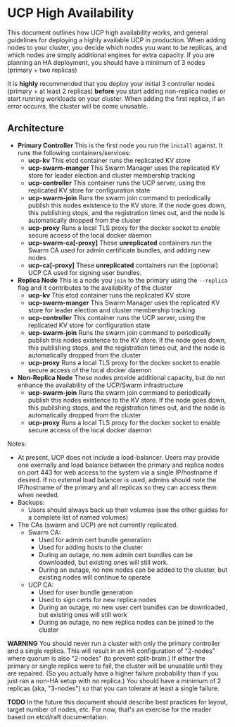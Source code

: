 # UCP High Availability

This document outlines how UCP high availability works, and general
guidelines for deploying a highly available UCP in production.
When adding nodes to your cluster, you decide which nodes you want to
be replicas, and which nodes are simply additional engines for extra
capacity.  If you are planning an HA deployment, you should have a
minimum of 3 nodes (primary + two replicas)

It is **highly** recommended that you deploy your initial 3 controller
nodes (primary + at least 2 replicas) **before** you start adding
non-replica nodes or start running workloads on your cluster.  When adding
the first replica, if an error occurrs, the cluster will be come unusable.

## Architecture

* **Primary Controller** This is the first node you run the `install` against.  It runs the following containers/services:
    * **ucp-kv** This etcd container runs the replicated KV store
    * **ucp-swarm-manger** This Swarm Manager uses the replicated KV store for leader election and cluster membership tracking
    * **ucp-controller** This container runs the UCP server, using the replicated KV store for configuration state
    * **ucp-swarm-join** Runs the swarm join command to periodically publish this nodes existence to the KV store.  If the node goes down, this publishing stops, and the registration times out, and the node is automatically dropped from the cluster
    * **ucp-proxy** Runs a local TLS proxy for the docker socket to enable secure access of the local docker daemon
    * **ucp-swarm-ca[-proxy]** These **unreplicated** containers run the Swarm CA used for admin certificate bundles, and adding new nodes
    * **ucp-ca[-proxy]** These **unreplicated** containers run the (optional) UCP CA used for signing user bundles.
* **Replica Node**  This is a node you `join` to the primary using the `--replica` flag and it contributes to the availability of the cluster
    * **ucp-kv** This etcd container runs the replicated KV store
    * **ucp-swarm-manger** This Swarm Manager uses the replicated KV store for leader election and cluster membership tracking
    * **ucp-controller** This container runs the UCP server, using the replicated KV store for configuration state
    * **ucp-swarm-join** Runs the swarm join command to periodically publish this nodes existence to the KV store.  If the node goes down, this publishing stops, and the registration times out, and the node is automatically dropped from the cluster
    * **ucp-proxy** Runs a local TLS proxy for the docker socket to enable secure access of the local docker daemon
* **Non-Replica Node**  These nodes provide additional capacity, but do not enhance the availability of the UCP/Swarm infrastructure
    * **ucp-swarm-join** Runs the swarm join command to periodically publish this nodes existence to the KV store.  If the node goes down, this publishing stops, and the registration times out, and the node is automatically dropped from the cluster
    * **ucp-proxy** Runs a local TLS proxy for the docker socket to enable secure access of the local docker daemon

Notes:
* At present, UCP does not include a load-balancer.  Users may provide one exernally and load balance between the primary and replica nodes on port 443 for web access to the system via a single IP/hostname if desired.  If no external load balancer is used, admins should note the IP/hostname of the primary and all replicas so they can access them when needed.
* Backups:
    * Users should always back up their volumes (see the other guides for a complete list of named volumes)
* The CAs (swarm and UCP) are not currently replicated.
    * Swarm CA:
        * Used for admin cert bundle generation
        * Used for adding hosts to the cluster
        * During an outage, no new admin cert bundles can be downloaded, but existing ones will still work.
        * During an outage, no new nodes can be added to the cluster, but existing nodes will continue to operate
    * UCP CA:
        * Used for user bundle generation
        * Used to sign certs for new replica nodes
        * During an outage, no new user cert bundles can be downloaded, but existing ones will still work
        * During an outage, no new replica nodes can be joined to the cluster

**WARNING** You should never run a cluster with only the primary
controller and a single replica.  This will result in an HA configuration
of "2-nodes" where quorum is also "2-nodes" (to prevent split-brain.)
If either the primary or single replica were to fail, the cluster will be
unusable until they are repaired.  (So you actually have a higher failure
probability than if you just ran a non-HA setup with no replica.)  You
should have a minimum of 2 replicas (aka, "3-nodes") so that you can
tolerate at least a single failure.

**TODO** In the future this document should describe best practices for layout,
target number of nodes, etc.  For now, that's an exercise for the reader
based on etcd/raft documentation.

